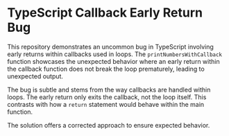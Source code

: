 # TypeScript Callback Early Return Bug

This repository demonstrates an uncommon bug in TypeScript involving early returns within callbacks used in loops.  The `printNumbersWithCallback` function showcases the unexpected behavior where an early return within the callback function does not break the loop prematurely, leading to unexpected output.

The bug is subtle and stems from the way callbacks are handled within loops.  The early return only exits the callback, not the loop itself.  This contrasts with how a `return` statement would behave within the main function.

The solution offers a corrected approach to ensure expected behavior.